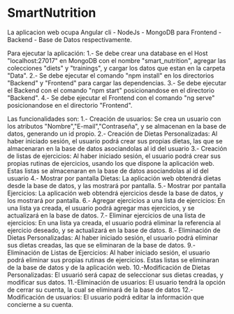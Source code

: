 # SmartNutrition
La aplicacion web ocupa Angular cli - NodeJs - MongoDB para Frontend - Backend - Base de Datos respectivamente.

Para ejecutar la aplicación:
1.- Se debe crear una database en el Host "localhost:27017" en MongoDB con el nombre "smart_nutrition", agregar las colecciones "diets" y "trainings", y cargar los datos que estan en la carpeta "Data".
2.- Se debe ejecutar el comando "npm install" en los directorios "Backend" y "Frontend" para cargar las dependencias.
3.- Se debe ejecutar el Backend con el comando "npm start" posicionandose en el directorio "Backend".
4.- Se debe ejecutar el Frontend con el comando "ng serve" posicionandose en el directorio "Frontend".

Las funcionalidades son:
1.- Creación de usuarios: Se crea un usuario con los atributos "Nombre","E-mail","Contraseña", y se almacenan en la base de datos, generando un id propio.
2.- Creación de Dietas Personalizadas: Al haber iniciado sesión, el usuario podrá crear sus propias dietas, las que se almacenaran en la base de datos asociandolas al id del usuario
3.- Creación de listas de ejercicios: Al haber iniciado sesión, el usuario podrá crear sus propias rutinas de ejercicios, usando los que dispone la aplicación web. Estas listas se almacenaran en la base de datos asociandolas al id del usuario
4.- Mostrar por pantalla Dietas: La aplicación web obtendrá dietas desde la base de datos, y las mostrará por pantalla.
5.- Mostrar por pantalla Ejercicios: La aplicación web obtendrá ejercicios desde la base de datos, y los mostrará por pantalla.
6.- Agregar ejercicios a una lista de ejercicios: En una lista ya creada, el usuario podrá agregar mas ejercicios, y se actualizará en la base de datos.
7.- Eliminar ejercicios de una lista de ejercicios: En una lista ya creada, el usuario podrá eliminar la referencia al ejercicio deseado, y se actualizará en la base de datos.
8.- Eliminación de Dietas Personalizadas: Al haber iniciado sesión, el usuario podrá eliminar sus dietas creadas, las que se eliminaran de la base de datos.
9.- Eliminación de Listas de Ejercicios: Al haber iniciado sesión, el usuario podrá eliminar sus propias rutinas de ejercicios. Estas listas se eliminaran de la base de datos y de la aplicación web.
10.-Modificación de Dietas Personalizadas: El usuarió será capaz de seleccionar sus dietas creadas, y modificar sus datos.
11.-Eliminación de usuarios: El usuario tendrá la opción de cerrar su cuenta, la cual se eliminará de la base de datos
12.-Modificación de usuarios: El usuario podrá editar la información que concierne a su cuenta.
